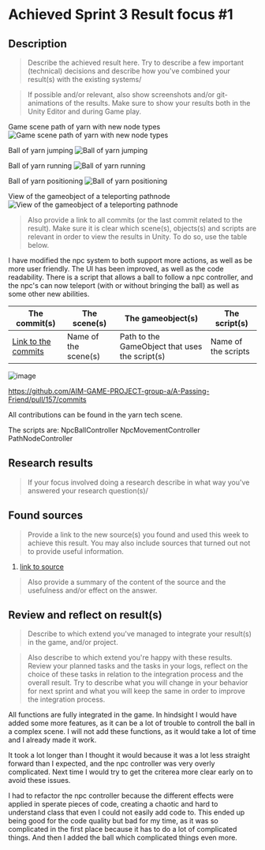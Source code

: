 # Achieved Sprint 3 Result focus #1

## Description

> Describe the achieved result here. Try to describe a few important (technical) decisions and describe how you've combined your result(s) with the existing systems/

> If possible and/or relevant, also show screenshots and/or git-animations of the results. Make sure to show your results both in the Unity Editor and during Game play.


Game scene path of yarn with new node types
![Game scene path of yarn with new node types](https://user-images.githubusercontent.com/47315594/208318641-ed106409-d006-4cb6-80db-349bf798a2ef.png)

Ball of yarn jumping
![Ball of yarn jumping](https://gyazo.com/6b37d03313e0b148d766754f47aa464c.gif)

Ball of yarn running
![Ball of yarn running](https://gyazo.com/64983cdefec2e754df50c6a990aeea54.gif)

Ball of yarn positioning
![Ball of yarn positioning](https://gyazo.com/e295689990f4b54683465ef2f1d6270d.gif)

View of the gameobject of a teleporting pathnode
![View of the gameobject of a teleporting pathnode](https://user-images.githubusercontent.com/47315594/208319183-026e69ff-7e40-4024-9bc4-8b49192f5a9f.png)



> Also provide a link to all commits (or the last commit related to the result). Make sure it is clear which scene(s), objects(s) and scripts are relevant in order to view the results in Unity. To do so, use the table below.


I have modified the npc system to both support more actions, as well as be more user friendly. The UI has been improved, as well as the code readability. There is a script that allows a ball to follow a npc controller, and the npc's can now teleport (with or without bringing the ball) as well as some other new abilities.



|The commit(s)|The scene(s)|The gameobject(s)|The script(s)|
|---------|--------|--------------|----------|
|[Link to the commits](https://github.com/link-to-the-animatie)| Name of the scene(s) | Path to the GameObject that uses the script(s) | Name of the scripts


![image](https://user-images.githubusercontent.com/47315594/208320081-de383db7-88dc-47e3-91e4-e49e64d6d453.png)

https://github.com/AIM-GAME-PROJECT-group-a/A-Passing-Friend/pull/157/commits

All contributions can be found in the yarn tech scene.

The scripts are:
NpcBallController NpcMovementController PathNodeController

## Research results

> If your focus involved doing a research describe in what way you've answered your research question(s)/

## Found sources

> Provide a link to the new source(s) you found and used this week to achieve this result.
You may also include sources that turned out not to provide useful information.

1. [link to source](http://www.google.com)  

> Also provide a summary of the content of the source and the usefulness and/or effect on the answer.

## Review and reflect on result(s)

> Describe to which extend you've managed to integrate your result(s) in the game, and/or project.

> Also describe to which extend you're happy with these results. Review your planned tasks and the tasks in your logs, reflect on the choice of these tasks in relation to the integration process and the overall result. Try to describe what you will change in your behavior for next sprint and what you will keep the same in order to improve the integration process.



All functions are fully integrated in the game. In hindsight I would have added some more features, as it can be a lot of trouble to controll the ball in a complex scene. I will not add these functions, as it would take a lot of time and I already made it work.



It took a lot longer than I thought it would because it was a lot less straight forward than I expected, and the npc controller was very overly complicated. Next time I would try to get the criterea more clear early on to avoid these issues.

I had to refactor the npc controller because the different effects were applied in sperate pieces of code, creating a chaotic and hard to understand class that even I could not easily add code to. This ended up being good for the code quality but bad for my time, as it was so complicated in the first place because it has to do a lot of complicated things. And then I added the ball which complicated things even more.
